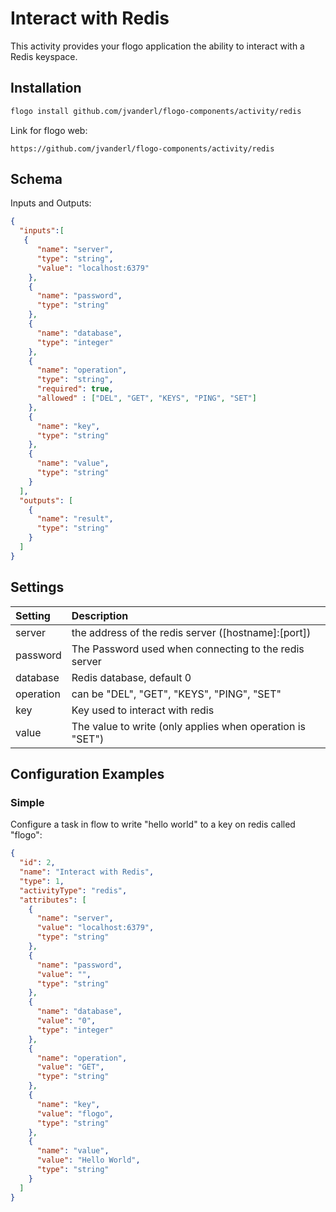 # Interact with Redis
This activity provides your flogo application the ability to interact with a Redis keyspace.


## Installation

```bash
flogo install github.com/jvanderl/flogo-components/activity/redis
```
Link for flogo web:
```
https://github.com/jvanderl/flogo-components/activity/redis
```

## Schema
Inputs and Outputs:

```json
{
  "inputs":[
   {
      "name": "server",
      "type": "string",
      "value": "localhost:6379"
    },
    {
      "name": "password",
      "type": "string"
    },
    {
      "name": "database",
      "type": "integer"
    },
    {
      "name": "operation",
      "type": "string",
      "required": true,
      "allowed" : ["DEL", "GET", "KEYS", "PING", "SET"]
    },
    {
      "name": "key",
      "type": "string"
    },
    {
      "name": "value",
      "type": "string"
    }
  ],
  "outputs": [
    {
      "name": "result",
      "type": "string"
    }
  ]
}
```
## Settings
| Setting   | Description    |
|:----------|:---------------|
| server    | the address of the redis server ([hostname]:[port])|
| password  | The Password used when connecting to the redis server |
| database  | Redis database, default 0 |
| operation | can be "DEL", "GET", "KEYS", "PING", "SET" |
| key       | Key used to interact with redis |
| value     | The value to write (only applies when operation is "SET") |


## Configuration Examples
### Simple
Configure a task in flow to write "hello world" to a key on redis called "flogo":

```json
{
  "id": 2,
  "name": "Interact with Redis",
  "type": 1,
  "activityType": "redis",
  "attributes": [
    {
      "name": "server",
      "value": "localhost:6379",
      "type": "string"
    },
    {
      "name": "password",
      "value": "",
      "type": "string"
    },
    {
      "name": "database",
      "value": "0",
      "type": "integer"
    },
    {
      "name": "operation",
      "value": "GET",
      "type": "string"
    },
    {
      "name": "key",
      "value": "flogo",
      "type": "string"
    },
    {
      "name": "value",
      "value": "Hello World",
      "type": "string"
    }
  ]
}
```
